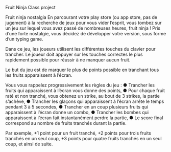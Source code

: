 Fruit Ninja
Class project

Fruit ninja nostalgia
En parcourant votre play store (ou app store, pas de jugement) à la
recherche de jeux pour vous vider l’esprit, vous tombez sur un jeu sur lequel
vous avez passé de nombreuses heures, fruit ninja ! Pris d’une forte nostalgie,
vous décidez de développer votre version, sous forme d’un typing game.

Dans ce jeu, les joueurs utilisent les différentes touches du clavier pour
trancher. Le joueur doit appuyer sur les touches correctes le plus rapidement
possible pour réussir à ne manquer aucun fruit.

Le but du jeu est de marquer le plus de points possible en tranchant tous les
fruits apparaissent à l’écran.

Vous vous rappelez progressivement les règles du jeu :
● Trancher les fruits qui apparaissent à l’écran vous donne des points,
● Pour chaque fruit raté et non tranché, vous obtenez un strike, au bout de 3 strikes, la partie s’achève,
● Trancher les glaçons qui apparaissent à l’écran arrête le temps pendant 3 à 5 secondes,
● Trancher en un coup plusieurs fruits qui apparaissent à l’écran donne un combo,
● Trancher les bombes qui apparaissent à l’écran fait instantanément perdre la partie,
● Le score final correspond au nombre de fruits tranchés durant la partie.

Par exemple, +1 point pour un fruit tranché, +2 points pour trois fruits
tranchés en un seul coup, +3 points pour quatre fruits tranchés en un
seul coup, et ainsi de suite.
